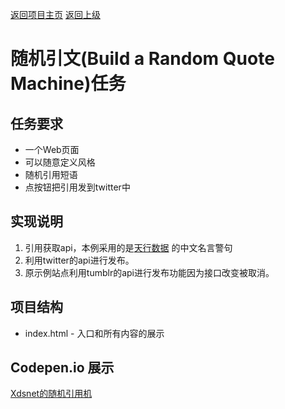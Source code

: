 [返回项目主页](https://github.com/xdsnet/freecodecamp-prj/)  [返回上级](../)
# 随机引文(Build a Random Quote Machine)任务

## 任务要求
* 一个Web页面
* 可以随意定义风格
* 随机引用短语
* 点按钮把引用发到twitter中

## 实现说明
1. 引用获取api，本例采用的是[天行数据](http://api.tianapi.com/) 的中文名言警句
2. 利用twitter的api进行发布。
3. 原示例站点利用tumblr的api进行发布功能因为接口改变被取消。


## 项目结构
* index.html - 入口和所有内容的展示

## Codepen.io 展示
[Xdsnet的随机引用机](https://codepen.io/xdsnet/full/NbGeqb)